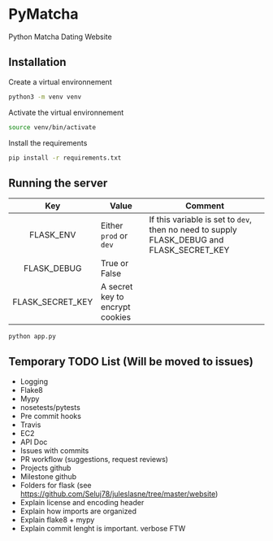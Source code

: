 # PyMatcha
Python Matcha Dating Website

## Installation

Create a virtual environnement

```bash
python3 -m venv venv
```

Activate the virtual environnement

```bash
source venv/bin/activate
```

Install the requirements

```bash
pip install -r requirements.txt
```

## Running the server

|        Key       | Value                           | Comment                                                                                   |
|:----------------:|---------------------------------|-------------------------------------------------------------------------------------------|
| FLASK_ENV        | Either `prod` or `dev`          | If this variable is set to `dev`, then no need to supply FLASK_DEBUG and FLASK_SECRET_KEY |
| FLASK_DEBUG      | True or False                   |                                                                                           |
| FLASK_SECRET_KEY | A secret key to encrypt cookies |                                                                                           |

```bash
python app.py
```

## Temporary TODO List (Will be moved to issues)

- Logging
- Flake8
- Mypy
- nosetests/pytests
- Pre commit hooks
- Travis
- EC2
- API Doc
- Issues with commits
- PR workflow (suggestions, request reviews)
- Projects github
- Milestone github
- Folders for flask (see https://github.com/Seluj78/juleslasne/tree/master/website)
- Explain license and encoding header
- Explain how imports are organized
- Explain flake8 + mypy
- Explain commit lenght is important. verbose FTW
